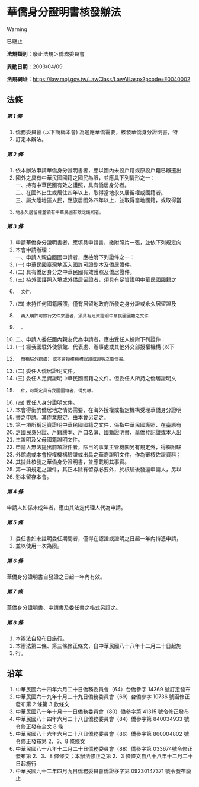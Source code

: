 # 華僑身分證明書核發辦法


> [!WARNING]
> 已廢止


**法規類別**：廢止法規＞僑務委員會

**異動日期**：2003/04/09  

**法規網址**：https://law.moj.gov.tw/LawClass/LawAll.aspx?pcode=E0040002



## 法條
##### 第 1 條
1. 僑務委員會 (以下簡稱本會) 為適應華僑需要，核發華僑身分證明書，特
1. 訂定本辦法。

##### 第 2 條
1. 依本辦法申請華僑身分證明書者，應以國內未設戶籍或原設戶籍已辦遷出
1. 國外之具有中華民國國籍之國民為限，並應具下列情形之一：  
一、持有中華民國有效之護照，具有僑居身分者。  
二、在國外出生或居住四年以上，取得當地永久居留權或國籍者。  
三、屬大陸地區人民，應旅居國外四年以上，並取得當地國籍，或取得當
1.     地永久居留權並領有中華民國有效之護照者。

##### 第 3 條
1. 申請華僑身分證明書者，應填具申請書，繳附照片一張，並依下列規定向
1. 本會申請辦理：  
一、申請人親自回國申請者，應檢附下列證件之一：
1.  (一) 中華民國臺灣地區入國許可證副本及僑居證件。
1.  (二) 具有僑居身分之中華民國有效護照及僑居證件。
1.  (三) 持外國護照入境或外僑居留證者，須具有足資證明中華民國國籍之
1.       文件。
1.  (四) 未持任何國籍護照，僅有居留地政府所發之身分證或永久居留證及
1.       再入境許可旅行文件來臺者，須具有足資證明中華民國國籍之文件
1.       。
1. 二、申請人委任國內親友代為申請者，應由受任人檢附下列證件：
1.  (一) 經我國駐外使領館、代表處、辦事處或其他外交部授權機構 (以下
1.       簡稱駐外館處) 或本會授權機構認證或證明之委任書。
1.  (二) 委任人僑居證明文件。
1.  (三) 委任人足資證明中華民國國籍之文件。但委任人所持之僑居證明文
1.       件，可認定具有我國國籍者，得免繳。
1.  (四) 受任人身分證明文件。
1. 本會得衡酌僑居地之情勢需要，在海外授權或指定機構受理華僑身分證明
1. 書之申請。其作業規定，由本會另定之。
1. 第一項所稱足資證明中華民國國籍之文件，係指中華民國護照、在臺原有
1. 之國民身分證、戶籍謄本、戶口名簿、國籍證明書、華僑登記證或本人出
1. 生證明及父母國籍證明文件。
1. 申請人無法提出前項證件者，除目的事業主管機關另有規定外，得檢附駐
1. 外館處或本會授權機構驗證或出具之華裔證明文件，作為審核佐證資料；
1. 其據此核發之華僑身分證明書，並應載明其事實。
1. 第一項規定之證件，其正本除有留存必要外，於核驗後發還申請人，另以
1. 影本留存本會。

##### 第 4 條
申請人如係未成年者，應由其法定代理人代為申請。

##### 第 5 條
1. 委任書如未註明委任期間者，僅得在認證或證明之日起一年內持憑申請，
1. 並以使用一次為限。

##### 第 6 條
華僑身分證明書自發證之日起一年內有效。

##### 第 7 條
華僑身分證明書、申請書及委任書之格式另訂之。

##### 第 8 條
1. 本辦法自發布日施行。
1. 本辦法第二條、第三條修正條文，自中華民國八十八年十二月二十日起施
1. 行。

## 沿革
1. 中華民國六十四年六月二十日僑務委員會（64）台僑參字 14369 號訂定發布
1. 中華民國六十九年十月二十九日僑務委員會（69）台僑參字 10736 號函修正發布第 2  條第 3  款條文
1. 中華民國八十年十月十一日僑務委員會（80）僑參字第 41315 號令修正發布
1. 中華民國八十四年六月二十八日僑務委員會（84）僑參字第 840034933 號令修正發布全文 8  條
1. 中華民國八十六年六月二十八日僑務委員會（86）僑參字第 860004802 號令修正發布第 2、3、8  條條文
1. 中華民國八十八年十二月二十日僑務委員會（88）僑參字第 033674號令修正發布第 2、3、8  條條文；本辦法修正之第 2、3 條條文自八十八年十二月二十日起施行
1. 中華民國九十二年四月九日僑務委員會僑證移字第 09230147371  號令發布廢止

